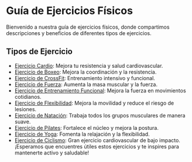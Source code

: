 # Guía de Ejercicios Físicos

Bienvenido a nuestra guía de ejercicios físicos, donde compartimos descripciones y beneficios de diferentes tipos de ejercicios.

## Tipos de Ejercicio

- [Ejercicio Cardio](ejercicios/Cardio.md): Mejora tu resistencia y salud cardiovascular.
- [Ejercicio de Boxeo](ejercicios/Boxeo.md): Mejora la coordinación y la resistencia.
- [Ejercicio de CrossFit](ejercicios/CrossFit.md): Entrenamiento intensivo y funcional.
- [Ejercicio de Fuerza](ejercicios/Fuerza.md): Aumenta la masa muscular y la fuerza.
- [Ejercicio de Entrenamiento Funcional](ejercicios/Entrenamiento_Funcional.md): Mejora la fuerza en movimientos cotidianos.
- [Ejercicio de Flexibilidad](ejercicios/Flexibilidad.md): Mejora la movilidad y reduce el riesgo de lesiones.
- [Ejercicio de Natación](ejercicios/Natación.md): Trabaja todos los grupos musculares de manera suave.
- [Ejercicio de Pilates](ejercicios/Pilates.md): Fortalece el núcleo y mejora la postura.
- [Ejercicio de Yoga](ejercicios/Yoga.md): Fomenta la relajación y la flexibilidad.
- [Ejercicio de Ciclismo](ejercicios/ciclismo.md): Gran ejercicio cardiovascular de bajo impacto.
¡Esperamos que encuentres útiles estos ejercicios y te inspires para mantenerte activo y saludable!